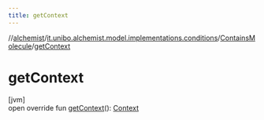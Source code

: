 ```yaml
---
title: getContext
---
```

//[alchemist](../../../index.html)/[it.unibo.alchemist.model.implementations.conditions](../index.html)/[ContainsMolecule](index.html)/[getContext](get-context.html)



# getContext



[jvm]\
open override fun [getContext](get-context.html)(): [Context](../../it.unibo.alchemist.model.interfaces/-context/index.html)




